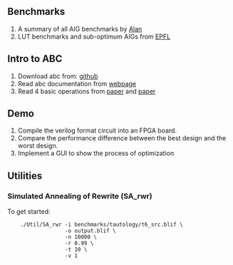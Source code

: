 ## Benchmarks

1. A summary of all AIG benchmarks by [Alan](https://people.eecs.berkeley.edu/~alanmi/benchmarks/)
2. LUT benchmarks and sub-optimum AIGs from [EPFL](https://github.com/lsils/benchmarks)

## Intro to ABC

1. Download abc from: [github](https://github.com/berkeley-abc/abc)
2. Read abc documentation from [webpage](https://people.eecs.berkeley.edu/~alanmi/abc/)
3. Read 4 basic operations from [paper](./Papers/Scalable_Generic_Logic_Synthesis:_One_Approach_to_Rule_Them_All.pdf) and [paper](./Papers/Scalable_Logic_Synthesis_using_a_Simple_Circuit_Structure.pdf)



## Demo

1. Compile the verilog format circuit into an FPGA board.
2. Compare the performance difference between the best design and the worst design.
3. Implement a GUI to show the process of optimization

## Utilities

### Simulated Annealing of Rewrite (SA_rwr)

To get started:
```
    ./Util/SA_rwr -i benchmarks/tautology/t6_src.blif \
                  -o output.blif \
                  -n 10000 \
                  -r 0.99 \
                  -t 10 \
                  -v 1
```
